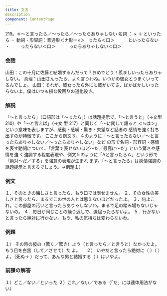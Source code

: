 ```yaml
---
title: 文法：
description
component: ContentPage
---
```



219。＊～と言ったら／～ったら／～ったらありゃしない
名詞 ： × ＋ といったら ・
動詞・形容詞：普通形＜ナ形ー×＞   ったら＜口＞  
        といったらない ・
        ったらない＜口＞  
        ったらありゃしない＜口＞
### 会話
山田：この十月に佐藤と結婚するんだって？おめでとう！羨ましいったらありゃしない。 真理：山田さんったら、よく言うわね。いつかの彼女とうまくいってるんでしょ。 山田：それが、彼女ったら外にも彼がいてさ、ばかばかしいったらないよ。僕はいつも損な役回りの道化役さ。
### 解説
「～と言ったら」（口語形は「～ったら」）は話題提示で、「～と言うと」（→文型 210）や「～と言えば」（→文
型 217）と同じく「～に関して語ると ＜≒は＞」という意味を表しますが、感動・感嘆・驚き・失望など話者の 感情を強く打ち出すのが特徴です。
ここから例文３、４のように「～と言ったらない／～と言ったらありゃしない／～ったらありゃしない」など の形で名詞・形容詞・感情を表す動詞について、「言葉で表せないほど～だ／最高に～だ」という驚きや感情を強 く強調する程度表現や、例文５のように「Aと言ったらＡ」という形で「絶対～だ／する」を強意の表現が生まれ ます。「～と言ったら」は感情強調の話題提示と言えるでしょう。→例題１）
### 例文
１．そのときの悔しさと言ったら、もう口では表せません。
２．その女性の美しさと言ったら、まるでこの世の人とは思えないほどだったよ。
３．何よこれ。この部屋の汚いと言ったらありゃしないわ。まるで足の踏み場もないじゃないの。
４．毎日が同じことの繰り返しで、退屈ったらないよ。
５．行かないと言ったら絶対に行かない。もう、私の気持ちは変わらないわ。
### 例題
１） その時の彼の（驚く／驚き）よう（と言ったら／と言うと）なかったよ。もう目を白黒（して／させて）た
よ。    
２） いやだと言ったら絶対に（ ）（ ）よ。（死ぬ→ ）だって、あんな男と結婚する（ ）はいやよ。
### 前課の解答
１）どこ／ない／といった
２）これ／ない／である（「だ」には連体用法がない）
